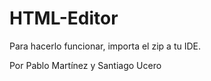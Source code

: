 # HTML-Editor
Para hacerlo funcionar, importa el zip a tu IDE.

Por Pablo Martínez y Santiago Ucero
